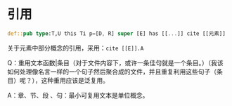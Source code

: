 
# 引用

```rs
def::pub type:T,U this Ti p=[D, R] super [E] has [[...]] cite [[元素]]
```

关于元素中部分概念的引用，采用：`cite [[E]].A`

Q：重用文本函数|条目（对于文件内容下，或许一条佳句就是一个条目。）（我该如何处理像名言一样的一个句子然后聚合成的文件，并且重复利用这些句子（条目）呢？），这种重用应该是泛复用。

A：章、节、段 、句：最小可复用文本是单位概念。